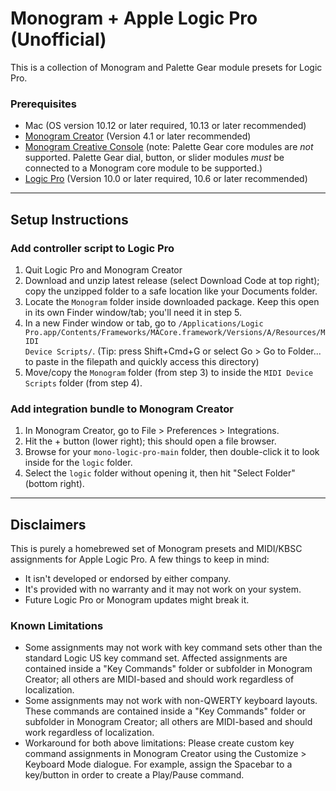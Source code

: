 # Monogram + Apple Logic Pro (Unofficial)

This is a collection of Monogram and Palette Gear module presets for Logic Pro.

### Prerequisites ###

- Mac (OS version 10.12 or later required, 10.13 or later recommended)
- [Monogram Creator](https://monogramcc.com/download/) (Version 4.1 or later recommended)
- [Monogram Creative Console](https://monogramcc.com/) (note:  Palette Gear core modules are _not_ supported. Palette Gear dial, button, or slider modules _must_ be connected to a Monogram core module to be supported.)
- [Logic Pro](https://www.apple.com/ca/logic-pro/) (Version 10.0 or later required, 10.6 or later recommended)

---

## Setup Instructions ##

### Add controller script to Logic Pro ###

1. Quit Logic Pro and Monogram Creator
2. Download and unzip latest release (select Download Code at top right); copy the unzipped folder to a safe location like your Documents folder.
3. Locate the <code>Monogram</code> folder inside downloaded package. Keep this open in its own Finder window/tab; you'll need it in step 5.
4. In a new Finder window or tab, go to <code>/Applications/Logic Pro.app/Contents/Frameworks/MACore.framework/Versions/A/Resources/MIDI Device Scripts/</code>. (Tip: press Shift+Cmd+G or select Go > Go to Folder... to paste in the filepath and quickly access this directory)
5. Move/copy the <code>Monogram</code> folder (from step 3) to inside the <code>MIDI Device Scripts</code> folder (from step 4).

### Add integration bundle to Monogram Creator ###

1. In Monogram Creator, go to File > Preferences > Integrations.
2. Hit the + button (lower right); this should open a file browser.
3. Browse for your <code>mono-logic-pro-main</code> folder, then double-click it to look inside for the <code>logic</code> folder.
4. Select the <code>logic</code> folder without opening it, then hit "Select Folder" (bottom right).

---

## Disclaimers ##

This is purely a homebrewed set of Monogram presets and MIDI/KBSC assignments for Apple Logic Pro. A few things to keep in mind:

- It isn't developed or endorsed by either company. 
- It's provided with no warranty and it may not work on your system.
- Future Logic Pro or Monogram updates might break it.

### Known Limitations ###

- Some assignments may not work with key command sets other than the standard Logic US key command set. Affected assignments are contained inside a "Key Commands" folder or subfolder in Monogram Creator; all others are MIDI-based and should work regardless of localization.
- Some assignments may not work with non-QWERTY keyboard layouts. These commands are contained inside a "Key Commands" folder or subfolder in Monogram Creator; all others are MIDI-based and should work regardless of localization.
- Workaround for both above limitations: Please create custom key command assignments in Monogram Creator using the Customize > Keyboard Mode dialogue. For example, assign the Spacebar to a key/button in order to create a Play/Pause command.
